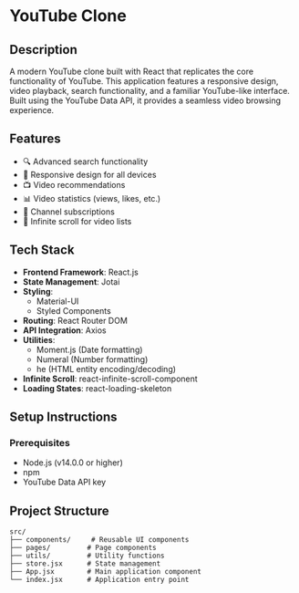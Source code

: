 # YouTube Clone

## Description
A modern YouTube clone built with React that replicates the core functionality of YouTube. This application features a responsive design, video playback, search functionality, and a familiar YouTube-like interface. Built using the YouTube Data API, it provides a seamless video browsing experience.

## Features
- 🔍 Advanced search functionality
- 📱 Responsive design for all devices
- 📺 Video recommendations
- 📊 Video statistics (views, likes, etc.)
- 🔖 Channel subscriptions
- 🎯 Infinite scroll for video lists

## Tech Stack
- **Frontend Framework**: React.js
- **State Management**: Jotai
- **Styling**: 
  - Material-UI
  - Styled Components
- **Routing**: React Router DOM
- **API Integration**: Axios
- **Utilities**:
  - Moment.js (Date formatting)
  - Numeral (Number formatting)
  - he (HTML entity encoding/decoding)
- **Infinite Scroll**: react-infinite-scroll-component
- **Loading States**: react-loading-skeleton

## Setup Instructions

### Prerequisites
- Node.js (v14.0.0 or higher)
- npm
- YouTube Data API key


## Project Structure
```
src/
├── components/     # Reusable UI components
├── pages/         # Page components
├── utils/         # Utility functions
├── store.jsx      # State management
├── App.jsx        # Main application component
└── index.jsx      # Application entry point
```
